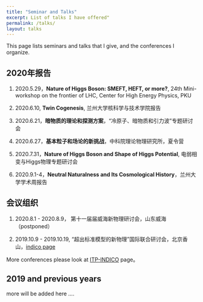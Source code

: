 ```yaml
---
title: "Seminar and Talks"
excerpt: List of talks I have offered"
permalink: /talks/
layout: talks
---
```


This page lists seminars and talks that I give, and the conferences I organize. 


## 2020年报告

1. 2020.5.29，**Nature of Higgs Boson: SMEFT, HEFT, or more?**, 24th Mini-workshop on the frontier of LHC, Center for High Energy Physics, PKU

2. 2020.6.10, **Twin Cogenesis**, 兰州大学核科学与技术学院报告

3. 2020.6.21，**暗物质的理论和探测方案**，“冷原子、暗物质和引力波”专题研讨会

4. 2020.6.27，**基本粒子和场论的新挑战**，中科院理论物理研究所，夏令营

5. 2020.7.31，**Nature of Higgs Boson and Shape of Higgs Potential**, 电弱相变与Higgs物理专题研讨会

6. 2020.9.1-4，**Neutral Naturalness and Its Cosmological History**，兰州大学学术周报告
  



## 会议组织

1. 2020.8.1 - 2020.8.9， 第十一届届威海新物理研讨会，山东威海 （postponed）

2. 2019.10.9 - 2019.10.19, “超出标准模型的新物理”国际联合研讨会，北京香山，[indico page](https://indico.itp.ac.cn/event/3/overview)

More conferences please look at [ITP-INDICO](https://indico.itp.ac.cn/category/2/) page。 


## 2019 and previous years

more will be added here ....





